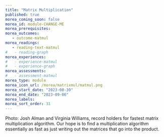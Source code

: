 ```yaml
---
title: "Matrix Multiplication"
published: true
morea_coming_soon: false
morea_id: module-CHANGE-ME
morea_prerequisites:
morea_outcomes:
   - outcome-matmul
morea_readings:
   - reading-text-matmul
#   - reading-graph
morea_experiences:
#   - experience-matmul
#   - experience-graph
morea_assessments:
#   - assessment-matmul
morea_type: module
morea_icon_url: /morea/matrixmul/matmul.png
morea_start_date: "2023-08-30"
morea_end_date: "2023-09-06"
morea_labels:
morea_sort_order: 31
---
```


Photo: Josh Alman and Virginia Williams, record holders for fastest
matrix multiplication algorithm. Our hope is to find a multiplication
algorithm essentially as fast as just writing out the matrices that go
into the product.
